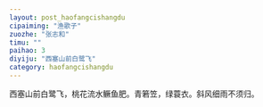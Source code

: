 ```yaml
---
layout: post_haofangcishangdu
cipaiming: "渔歌子"
zuozhe: "张志和"
timu: ""
paihao: 3
diyiju: "西塞山前白鹭飞"
category: haofangcishangdu
---
```


西塞山前白鹭飞，桃花流水鳜鱼肥。青箬笠，绿蓑衣。斜风细雨不须归。